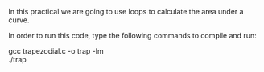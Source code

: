In this practical we are going to use loops to calculate the area under a curve.

In order to run this code, type the following commands to compile and run:

gcc trapezodial.c -o trap -lm  
./trap
